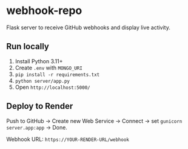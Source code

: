 # webhook-repo

Flask server to receive GitHub webhooks and display live activity.

## Run locally

1. Install Python 3.11+
2. Create `.env` with `MONGO_URI`
3. `pip install -r requirements.txt`
4. `python server/app.py`
5. Open `http://localhost:5000/`

## Deploy to Render

Push to GitHub → Create new Web Service → Connect → set `gunicorn server.app:app` → Done.

Webhook URL: `https://YOUR-RENDER-URL/webhook`
